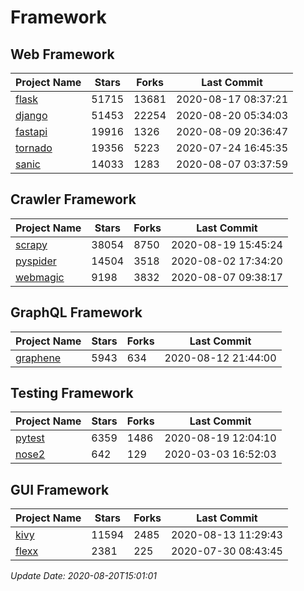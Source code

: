 # Framework

## Web Framework

| Project Name | Stars | Forks | Last Commit |
| ------------ | ----- | ----- | ----------- |
| [flask](https://github.com/pallets/flask) | 51715 | 13681 | 2020-08-17 08:37:21 |
| [django](https://github.com/django/django) | 51453 | 22254 | 2020-08-20 05:34:03 |
| [fastapi](https://github.com/tiangolo/fastapi) | 19916 | 1326 | 2020-08-09 20:36:47 |
| [tornado](https://github.com/tornadoweb/tornado) | 19356 | 5223 | 2020-07-24 16:45:35 |
| [sanic](https://github.com/huge-success/sanic) | 14033 | 1283 | 2020-08-07 03:37:59 |

## Crawler Framework

| Project Name | Stars | Forks | Last Commit |
| ------------ | ----- | ----- | ----------- |
| [scrapy](https://github.com/scrapy/scrapy) | 38054 | 8750 | 2020-08-19 15:45:24 |
| [pyspider](https://github.com/binux/pyspider) | 14504 | 3518 | 2020-08-02 17:34:20 |
| [webmagic](https://github.com/code4craft/webmagic) | 9198 | 3832 | 2020-08-07 09:38:17 |

## GraphQL Framework

| Project Name | Stars | Forks | Last Commit |
| ------------ | ----- | ----- | ----------- |
| [graphene](https://github.com/graphql-python/graphene) | 5943 | 634 | 2020-08-12 21:44:00 |

## Testing Framework

| Project Name | Stars | Forks | Last Commit |
| ------------ | ----- | ----- | ----------- |
| [pytest](https://github.com/pytest-dev/pytest) | 6359 | 1486 | 2020-08-19 12:04:10 |
| [nose2](https://github.com/nose-devs/nose2) | 642 | 129 | 2020-03-03 16:52:03 |

## GUI Framework

| Project Name | Stars | Forks | Last Commit |
| ------------ | ----- | ----- | ----------- |
| [kivy](https://github.com/kivy/kivy) | 11594 | 2485 | 2020-08-13 11:29:43 |
| [flexx](https://github.com/flexxui/flexx) | 2381 | 225 | 2020-07-30 08:43:45 |

*Update Date: 2020-08-20T15:01:01*